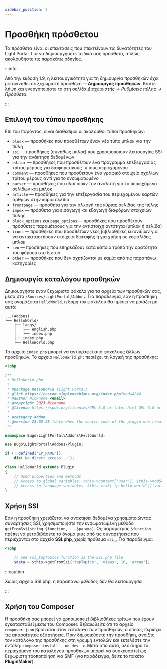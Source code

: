 ```yaml
---
sidebar_position: 2
---
```


# Προσθήκη πρόσθετου
Τα πρόσθετα είναι οι επεκτάσεις που επεκτείνουν τις δυνατότητες του Light Portal. Για να δημιουργήσετε το δικό σας πρόσθετο, απλώς ακολουθήστε τις παρακάτω οδηγίες.

:::info

Από την έκδοση 1.9, η λειτουργικότητα για τη δημιουργία προσθηκών έχει μετακινηθεί σε ξεχωριστή προσθήκη — **Δημιουργός προσθηκών**. Κάντε λήψη και ενεργοποιήστε το στη σελίδα _Διαχειριστής -> Ρυθμίσεις πύλης -> Πρόσθετα_.

:::

## Επιλογή του τύπου προσθήκης
Επί του παρόντος, είναι διαθέσιμοι οι ακόλουθοι τύποι προσθηκών:

* `block` — προσθήκες που προσθέτουν έναν νέο τύπο μπλοκ για την πύλη
* `ssi` — προσθήκες (συνήθως μπλοκ) που χρησιμοποιούν λειτουργίες SSI για την ανάκτηση δεδομένων
* `editor` — προσθήκες που προσθέτουν ένα πρόγραμμα επεξεργασίας τρίτου μέρους για διαφορετικούς τύπους περιεχομένου
* `comment` — προσθήκες που προσθέτουν ένα γραφικό στοιχείο σχολίων τρίτου μέρους αντί για το ενσωματωμένο
* `parser` — προσθήκες που υλοποιούν τον αναλυτή για το περιεχόμενο σελίδων και μπλοκ
* `article` — προσθήκες για την επεξεργασία του περιεχομένου καρτών άρθρων στην κύρια σελίδα
* `frontpage` — πρόσθετα για την αλλαγή της κύριας σελίδας της πύλης
* `impex` — πρόσθετα για εισαγωγή και εξαγωγή διαφόρων στοιχείων πύλης
* `block_options` και `page_options` — προσθήκες που προσθέτουν πρόσθετες παραμέτρους για την αντίστοιχη οντότητα (μπλοκ ή σελίδα)
* `icons` — προσθήκες που προσθέτουν νέες βιβλιοθήκες εικονιδίων για να αντικαταστήσουν στοιχεία διεπαφής ή για χρήση σε κεφαλίδες μπλοκ
* `seo` — προσθήκες που επηρεάζουν κατά κάποιο τρόπο την ορατότητα του φόρουμ στο δίκτυο
* `other` — προσθήκες που δεν σχετίζονται με καμία από τις παραπάνω κατηγορίες

## Δημιουργία καταλόγου προσθηκών
Δημιουργήστε έναν ξεχωριστό φάκελο για τα αρχεία των προσθηκών σας, μέσα στο `/Sources/LightPortal/Addons`. Για παράδειγμα, εάν η προσθήκη σας ονομάζεται `HelloWorld`, η δομή του φακέλου θα πρέπει να μοιάζει με αυτό:

```
...(Addons)
└── HelloWorld/
    ├── langs/
    │   ├── english.php
    │   └── index.php
    ├── index.php
    └── HelloWorld.php
```

Το αρχείο `index.php` μπορεί να αντιγραφεί από φακέλους άλλων προσθηκών. Το αρχείο `HelloWorld.php` περιέχει τη λογική της προσθήκης:

```php
<?php

/**
 * HelloWorld.php
 *
 * @package HelloWorld (Light Portal)
 * @link https://custom.simplemachines.org/index.php?mod=4244
 * @author Nickname <email>
 * @copyright 2023 Nickname
 * @license https://spdx.org/licenses/GPL-3.0-or-later.html GPL-3.0-or-later
 *
 * @category addon
 * @version 23.03.23 (date when the source code of the plugin was created or last updated, in the format dd.mm.yy)
 */

namespace Bugo\LightPortal\Addons\HelloWorld;

use Bugo\LightPortal\Addons\Plugin;

if (! defined('LP_NAME'))
    die('No direct access...');

class HelloWorld extends Plugin
{
    // Used properties and methods
    // Access to global variables: $this->context['user'], $this->modSettings['variable'], etc.
    // Access to language variables: $this->txt['lp_hello_world']['variable_name']
}

```

## Χρήση SSI
Εάν η προσθήκη χρειάζεται να ανακτήσει δεδομένα χρησιμοποιώντας συναρτήσεις SSI, χρησιμοποιήστε την ενσωματωμένη μέθοδο `getFromSsi(string $function, ...$params)`. Ως παράμετρος `$function` πρέπει να μεταβιβάσετε το όνομα μιας από τις συναρτήσεις που περιέχονται στο αρχείο **SSI.php**, χωρίς πρόθεμα `ssi_`. Για παράδειγμα:

```php
<?php

    // See ssi_topTopics function in the SSI.php file
    $data = $this->getFromSsi('topTopics', 'views', 10, 'array');
```

:::caution

Χωρίς αρχείο SSI.php, η παραπάνω μέθοδος δεν θα λειτουργήσει.

:::

## Χρήση του Composer
Η προσθήκη σας μπορεί να χρησιμοποιεί βιβλιοθήκες τρίτων που έχουν εγκατασταθεί μέσω του Composer. Βεβαιωθείτε ότι το αρχείο `composer.json` βρίσκεται στον κατάλογο των προσθηκών, ο οποίος περιέχει τις απαραίτητες εξαρτήσεις. Πριν δημοσιεύσετε την προσθήκη, ανοίξτε τον κατάλογο της προσθήκης στη γραμμή εντολών και εκτελέστε την εντολή: `composer install --no-dev -o`. Μετά από αυτό, ολόκληρο το περιεχόμενο του καταλόγου προσθηκών μπορεί να συσκευαστεί ως ξεχωριστή τροποποίηση για SMF (για παράδειγμα, δείτε το πακέτο **PluginMaker**).
